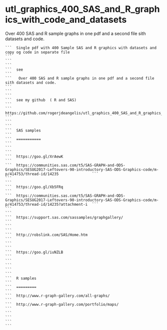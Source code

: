 # utl_graphics_400_SAS_and_R_graphics_with_code_and_datasets
Over 400 SAS and R sample graphs in one pdf and a second file sith datasets and code.

    ```  Single pdf with 400 Sample SAS and R graphics with datasets and copy og code in separate file                                                                ```
    ```                                                                                                                                                               ```
    ```  see                                                                                                                                                          ```
    ```   Over 400 SAS and R sample graphs in one pdf and a second file sith datasets and code.                                                                       ```
    ```                                                                                                                                                               ```
    ```  see my github  ( R and SAS)                                                                                                                                  ```
    ```  https://github.com/rogerjdeangelis/utl_graphics_400_SAS_and_R_graphics_with_code_and_datasets                                                                ```
    ```                                                                                                                                                               ```
    ```  SAS samples                                                                                                                                                  ```
    ```  ===========                                                                                                                                                  ```
    ```                                                                                                                                                               ```
    ```  https://goo.gl/XrAewK                                                                                                                                        ```
    ```  https://communities.sas.com/t5/SAS-GRAPH-and-ODS-Graphics/SESUG2017-Leftovers-90-introductory-SAS-ODS-Graphics-code/m-p/414753/thread-id/14235               ```
    ```                                                                                                                                                               ```
    ```  https://goo.gl/Xb5FRq                                                                                                                                        ```
    ```  https://communities.sas.com/t5/SAS-GRAPH-and-ODS-Graphics/SESUG2017-Leftovers-90-introductory-SAS-ODS-Graphics-code/m-p/414753/thread-id/14235?attachment-i  ```
    ```                                                                                                                                                               ```
    ```  https://support.sas.com/sassamples/graphgallery/                                                                                                             ```
    ```                                                                                                                                                               ```
    ```  http://robslink.com/SAS/Home.htm                                                                                                                             ```
    ```                                                                                                                                                               ```
    ```  https://goo.gl/iuNZLB                                                                                                                                        ```
    ```                                                                                                                                                               ```
    ```                                                                                                                                                               ```
    ```  R samples                                                                                                                                                    ```
    ```  =========                                                                                                                                                    ```
    ```  http://www.r-graph-gallery.com/all-graphs/                                                                                                                   ```
    ```  http://www.r-graph-gallery.com/portfolio/maps/                                                                                                               ```
    ```                                                                                                                                                               ```
    ```                                                                                                                                                               ```

